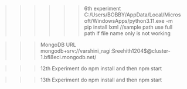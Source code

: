 >>>>>>6th experiment
C:/Users/BOBBY/AppData/Local/Microsoft/WindowsApps/python3.11.exe -m pip install lxml   //sample path
use full path if file name only is not working

>>>MongoDB URL
mongodb+srv://varshini_ragi:Sreehith1204$@cluster-1.bfl8eci.mongodb.net/

>>>12th Experiment
do npm install and then npm start

>>>13th Experiment
do npm install and then npm start
